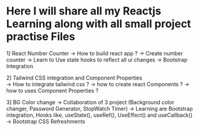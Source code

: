 # Here I will share all my Reactjs Learning along with all small project practise Files

1] React Number Counter
-> How to build react app ?
-> Create number counter
-> Learn to Use state hooks to reflect all ui changes
-> Bootstrap Integration

2] Tailwind CSS integration and Component Properties  
-> How to integrate tailwind css ?
-> how to create react Components ?
-> how to uses Component Properties ?

3] BG Color change
-> Collaboration of 3 project (Background color changer, Password Generator, StopWatch Timer)
-> Learning are Bootstrap integration, Hooks like, useState(), useRef(), UseEffect() and useCallback()
-> Bootstrap CSS Refreshments
